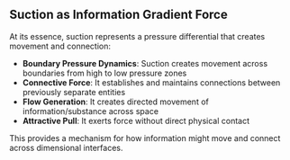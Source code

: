 ## Suction as Information Gradient Force

At its essence, suction represents a pressure differential that creates movement and connection:

- **Boundary Pressure Dynamics**: Suction creates movement across boundaries from high to low pressure zones
- **Connective Force**: It establishes and maintains connections between previously separate entities
- **Flow Generation**: It creates directed movement of information/substance across space
- **Attractive Pull**: It exerts force without direct physical contact

This provides a mechanism for how information might move and connect across dimensional interfaces.